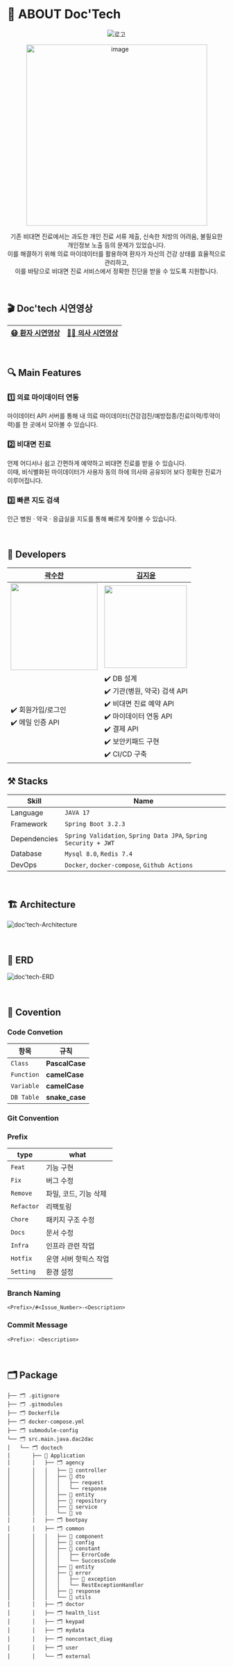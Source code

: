 # 👋 ABOUT Doc'Tech

<div align="center">  
  
  ![로고](https://github.com/user-attachments/assets/d4a9290a-5879-4797-8f0b-a6db2c98819c)
  
<img width="417" alt="image" src="https://github.com/user-attachments/assets/85b3d706-b2bd-446b-badc-9c99ca76f584">

기존 비대면 진료에서는 과도한 개인 진료 서류 제출, 신속한 처방의 어려움, 불필요한 개인정보 노출 등의 문제가 있었습니다. <br>
이를 해결하기 위해 의료 마이데이터를 활용하여 환자가 자신의 건강 상태를 효율적으로 관리하고, <br>이를 바탕으로 비대면 진료 서비스에서 정확한 진단을 받을 수 있도록 지원합니다.

</div>
<br>

## 🎬 Doc'tech 시연영상
<div align="center">
    
| [😷 환자 시연영상 ](https://github.com/user-attachments/assets/7925b290-da76-494f-97a3-a65a3decab5f) |  [👨‍⚕️ 의사 시연영상 ](https://github.com/user-attachments/assets/7925b290-da76-494f-97a3-a65a3decab5f) |
|--|--|

</div>
<br>


## 🔍 Main Features
### 1️⃣ 의료 마이데이터 연동
마이데이터 API 서버를 통해 내 의료 마이데이터(건강검진/예방접종/진료이력/투약이력)를 한 곳에서 모아볼 수 있습니다.

### 2️⃣ 비대면 진료
언제 어디서나 쉽고 간편하게 예약하고 비대면 진료를 받을 수 있습니다.<br>
이때, 비식별화된 마이데이터가 사용자 동의 하에 의사와 공유되어 보다 정확한 진료가 이루어집니다.

### 3️⃣ 빠른 지도 검색
인근 병원 · 약국 · 응급실을 지도를 통해 빠르게 찾아볼 수 있습니다.

<br>

## 👥 Developers
<div align="center">
  
| [곽수찬](https://github.com/soooochan) | [김지윤](https://github.com/jyjyjy25) |
|--------|------- |
| <img height="200px" src= "https://github.com/user-attachments/assets/beac5c0a-c58c-4374-9a2c-35e29f3f5552"> | <img width="190px" src="https://github.com/user-attachments/assets/5bd214d5-ae98-4111-a9ac-4c8c4deb929b">  | 
| ✔️ 회원가입/로그인 <br> ✔️ 메일 인증 API <br> | ✔️ DB 설계 <br> ✔️ 기관(병원, 약국) 검색 API <br> ✔️ 비대면 진료 예약 API <br> ✔️ 마이데이터 연동 API <br> ✔️ 결제  API <br> ✔️ 보안키패드 구현 <br> ✔️ CI/CD 구축 <br>|
</div>

## ⚒️ Stacks

| Skill | Name |
|--------|------- |
| Language | `JAVA 17` |
| Framework | `Spring Boot 3.2.3` |
| Dependencies | `Spring Validation`, `Spring Data JPA`, `Spring Security + JWT` |
| Database | `Mysql 8.0`, `Redis 7.4`|
| DevOps | `Docker`, `docker-compose`, `Github Actions` |

<br>

## 🏗️ Architecture
![doc'tech-Architecture](https://github.com/user-attachments/assets/ca3e1e3a-bd3b-4f97-8b42-12c808d63535)

<br>

## 📍 ERD
![doc'tech-ERD](https://github.com/user-attachments/assets/d44bd482-4fb8-4ca8-b95d-13f8f2985ee2)

<br>

## 📜 Covention
### Code Convetion
| 항목                | 규칙                                                                                  |
|---------------------|---------------------------------------------------------------------------------------|
| `Class`         | **PascalCase**          |
| `Function`              | **camelCase**                                                                         |
| `Variable`                | **camelCase**                                                                         |
| `DB Table`           | **snake_case**                                                                        |

### Git Convention
### Prefix

| type         | what                  |
|--------------|-----------------------|
| `Feat`       | 기능 구현               |
| `Fix`        | 버그 수정               |
| `Remove`     | 파일, 코드, 기능 삭제     |
| `Refactor`   | 리팩토링                |
| `Chore`      | 패키지 구조 수정          |
| `Docs`       | 문서 수정               |
| `Infra`      | 인프라 관련 작업          |
| `Hotfix`     | 운영 서버 핫픽스 작업      |
| `Setting`    | 환경 설정               |

### Branch Naming
`<Prefix>/#<Issue_Number>-<Description>`

### Commit Message
`<Prefix>: <Description>`

<br>

## 🗂️ Package
```
├── 🗂️ .gitignore
├── 🗂️ .gitmodules
├── 🗂️ Dockerfile
├── 🗂️ docker-compose.yml
├── 🗂️ submodule-config
└── 🗂️ src.main.java.dac2dac
│   └── 🗂️ doctech
│       ├── 💽 Application
│       │   ├── 🗂️ agency
│       │   │   ├── 📂 controller
│       │   │   ├── 📂 dto
│       │   │   │   ├── request
│       │   │   │   └── response
│       │   │   ├── 📂 entity
│       │   │   ├── 📂 repository
│       │   │   ├── 📂 service
│       │   │   └── 📂 vo
│       │   ├── 🗂️ bootpay
│       │   ├── 🗂️ common
│       │   │   ├── 📂 component
│       │   │   ├── 📂 config
│       │   │   ├── 📂 constant
│       │   │   │   ├── ErrorCode
│       │   │   │   └── SuccessCode
│       │   │   ├── 📂 entity
│       │   │   ├── 📂 error
│       │   │   │   ├── 📂 exception
│       │   │   │   └── RestExceptionHandler
│       │   │   ├── 📂 response
│       │   │   └── 📂 utils
│       │   ├── 🗂️ doctor
│       │   ├── 🗂️ health_list
│       │   ├── 🗂️ keypad
│       │   ├── 🗂️ mydata
│       │   ├── 🗂️ noncontact_diag
│       │   ├── 🗂️ user
│       │   └── 🗂️ external
```
<br><br>

